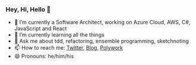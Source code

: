 ### Hey, Hi, Hello 👋

- 🔭 I’m currently a Software Architect, working on Azure Cloud, AWS, C#, JavaScript and React
- 🌱 I’m currently learning all the things
- 💬 Ask me about tdd, refactoring, ensemble programming, sketchnoting
- 📫 How to reach me: [Twitter](https://twitter.com/deejaygraham), [Blog](https://deejaygraham.github.io), [Polywork](https://www.polywork.com/deejaygraham/)
- 😄 Pronouns: he/him/his
